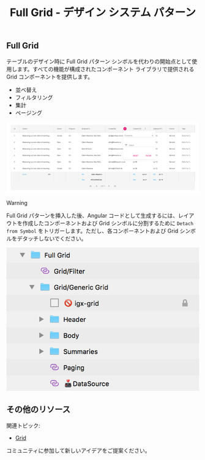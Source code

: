 ﻿---
title: Full Grid - デザイン システム パターン
_description: Full Grid パターン シンボルは完全なグリッド コンポーネントを表します。 
_keywords: デザイン システム, デザイン システム UX, UI キット, Sketch, Ignite UI for Angular, Sketch to Angular, Angular, Angular デザイン システム, Sketch からコードをエクスポート, Angular 用のデザイン キット, Sketch HTML, Sketch to HTML, Sketch UI キット
_language: ja
---

## Full Grid

テーブルのデザイン時に Full Grid パターン シンボルを代わりの開始点として使用します。すべての機能が構成されたコンポーネント ライブラリで提供される Grid コンポーネントを提供します。

- 並べ替え
- フィルタリング
- 集計
- ページング

<img src="../images/grids_demo.png" srcset="../images/grids_demo@2x.png 2x" />

> [!WARNING]
> Full Grid パターンを挿入した後、Angular コードとして生成するには、レイアウトを作成したコンポーネントおよび Grid シンボルに分割するために `Detach from Symbol` をトリガーします。ただし、各コンポーネントおよび Grid シンボルをデタッチしないでください。

<img src="../images/grids_detach.png" />

## その他のリソース

関連トピック:

- [Grid](../components/grid.md)

コミュニティに参加して新しいアイデアをご提案ください。


